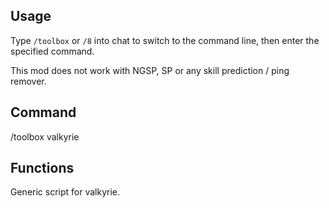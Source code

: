 ## Usage
Type `/toolbox` or `/8` into chat to switch to the command line, then enter the specified command.

This mod does not work with NGSP, SP or any skill prediction / ping remover.

## Command

/toolbox valkyrie

## Functions

Generic script for valkyrie.